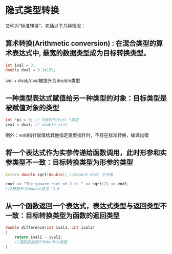 
# 隐式类型转换

又称为“标准转换”，包括以下几种情况：

## 算术转换(Arithmetic conversion) : 在混合类型的算术表达式中, 最宽的数据类型成为目标转换类型。

```c++
int ival = 3;
double dval = 3.14159;
```

ival + dval;//ival被提升为double类型

## 一种类型表达式赋值给另一种类型的对象：目标类型是被赋值对象的类型

```c++
int *pi = 0; // 0被转化为int *类型
ival = dval; // double->int
```

例外：void指针赋值给其他指定类型指针时，不存在标准转换，编译出错

## 将一个表达式作为实参传递给函数调用，此时形参和实参类型不一致：目标转换类型为形参的类型

```c++
extern double sqrt(double); //Square Root 平方根

cout << "The square root of 2 is " << sqrt(2) << endl;
//2被提升为double类型：2.0
```

## 从一个函数返回一个表达式，表达式类型与返回类型不一致：目标转换类型为函数的返回类型

```c++
double difference(int ival1, int ival2)
{
    return ival1 - ival2;
    //返回值被提升为double类型
}
```